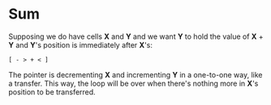 # Sum

Supposing we do have cells **X** and **Y** and we want **Y** to hold the value of **X** + **Y** and **Y**'s position is immediately after **X**'s:

`[ - > + < ]`

The pointer is decrementing **X** and incrementing **Y** in a one-to-one way, like a transfer. This way, the loop will be over when there's nothing more in **X**'s position to be transferred.

